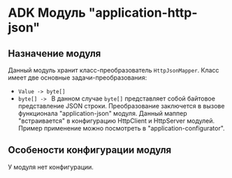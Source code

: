 # ADK Модуль "application-http-json"

## Назначение модуля
Данный модуль хранит класс-преобразователь `HttpJsonMapper`.
Класс имеет две основные задачи-преобразования:
* `Value -> byte[]`
* `byte[] -> `
В данном случае `byte[]` представляет собой байтовое представление JSON строки.
Преобразование заключется в вызове функционала "application-json" модуля.
Данный маппер "встраивается" в конфигурацию HttpClient и HttpServer модулей.
Пример применение можно посмотреть в "application-configurator". 

## Особености конфигурации модуля
У модуля нет конфигурации.